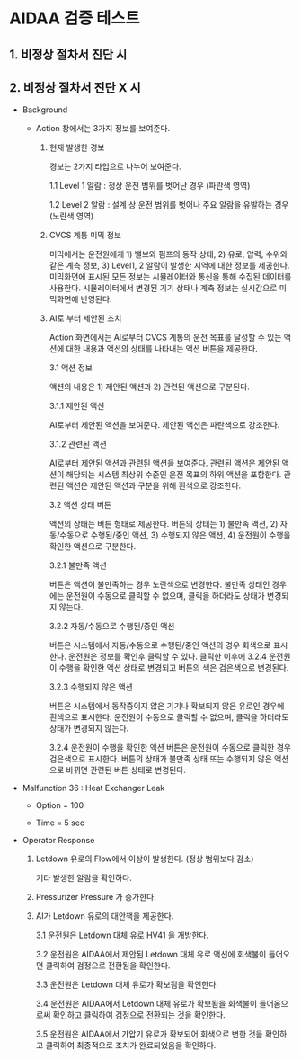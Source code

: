 # AIDAA 검증 테스트

## 1. 비정상 절차서 진단 시 

## 2. 비정상 절차서 진단 X 시

- Background

    - Action 창에서는 3가지 정보를 보여준다.

        1. 현재 발생한 경보

            경보는 2가지 타입으로 나누어 보여준다.
                       
            1.1 Level 1 알람 : 정상 운전 범위를 벗어난 경우 (파란색 영역)
            
            1.2 Level 2 알람 : 설계 상 운전 범위를 벗어나 주요 알람을 유발하는 경우 (노란색 영역)

        2. CVCS 계통 미믹 정보

            미믹에서는 운전원에게 1) 밸브와 펌프의 동작 상태, 2) 유로, 압력, 수위와 같은 계측 정보, 3) Level1, 2 알람이 발생한 지역에 대한 정보를 제공한다. 미믹화면에 표시된 모든 정보는 시뮬레이터와 통신을 통해 수집된 데이터를 사용한다. 시뮬레이터에서 변경된 기기 상태나 계측 정보는 실시간으로 미믹화면에 반영된다.

        3. AI로 부터 제안된 조치

            Action 화면에서는 AI로부터 CVCS 계통의 운전 목표를 달성할 수 있는 액션에 대한 내용과 액션의 상태를 나타내는 액션 버튼을 제공한다.

            3.1 액션 정보

            액션의 내용은 1) 제안된 액션과 2) 관련된 액션으로 구분된다.

            3.1.1 제안된 액션

            AI로부터 제안된 액션을 보여준다. 제안된 액션은 파란색으로 강조한다.

            3.1.2 관련된 액션

            AI로부터 제안된 액션과 관련된 액션을 보여준다. 관련된 액션은 제안된 액션이 해당되는 시스템 최상위 수준인 운전 목표의 하위 액션을 포함한다. 관련된 액션은 제안된 액션과 구분을 위해 흰색으로 강조한다.

            3.2 액션 상태 버튼

            액션의 상태는 버튼 형태로 제공한다. 버튼의 상태는 1) 불만족 액션, 2) 자동/수동으로 수행된/중인 액션, 3) 수행되지 않은 액션, 4) 운전원이 수행을 확인한 액션으로 구분한다.

            3.2.1 불만족 액션

            버튼은 액션이 불만족하는 경우 노란색으로 변경한다. 불만족 상태인 경우에는 운전원이 수동으로 클릭할 수 없으며, 클릭을 하더라도 상태가 변경되지 않는다.

            3.2.2 자동/수동으로 수행된/중인 액션

            버튼은 시스템에서 자동/수동으로 수행된/중인 액션의 경우 회색으로 표시한다. 운전원은 정보를 확인후 클릭할 수 있다. 클릭한 이후에 3.2.4 운전원이 수행을 확인한 액션 상태로 변경되고 버튼의 색은 검은색으로 변경된다.

            3.2.3 수행되지 않은 액션

            버튼은 시스템에서 동작중이지 않은 기기나 확보되지 않은 유로인 경우에 흰색으로 표시한다. 운전원이 수동으로 클릭할 수 없으며, 클릭을 하더라도 상태가 변경되지 않는다.

            3.2.4 운전원이 수행을 확인한 액션
            버튼은 운전원이 수동으로 클릭한 경우 검은색으로 표시한다. 버튼의 상태가 불만족 상태 또는 수행되지 않은 액션으로 바뀌면 관련된 버튼 상태로 변경된다.          

- Malfunction 36 : Heat Exchanger Leak
    
    - Option = 100

    - Time = 5 sec

- Operator Response
    
    1. Letdown 유로의 Flow에서 이상이 발생한다. (정상 범위보다 감소)
       
       기타 발생한 알람을 확인하다.

    2. Pressurizer Pressure 가 증가한다.

    3. AI가 Letdown 유로의 대안책을 제공한다.

        3.1 운전원은 Letdown 대체 유로 HV41 을 개방한다.

        3.2 운전원은 AIDAA에서 제안된 Letdown 대체 유로 액션에 회색불이 들어오면 클릭하여 검정으로 전환됨을 확인한다.

        3.3 운전원은 Letdown 대체 유로가 확보됨을 확인한다.

        3.4 운전원은 AIDAA에서 Letdown 대체 유로가 확보됨을 회색불이 들어옴으로써 확인하고 클릭하여 검정으로 전환되는 것을 확인한다.

        3.5 운전원은 AIDAA에서 가압기 유로가 확보되어 회색으로 변한 것을 확인하고 클릭하여 최종적으로 조치가 완료되었음을 확인하다.